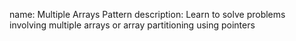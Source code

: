 name: Multiple Arrays Pattern
description: Learn to solve problems involving multiple arrays or array partitioning using pointers 